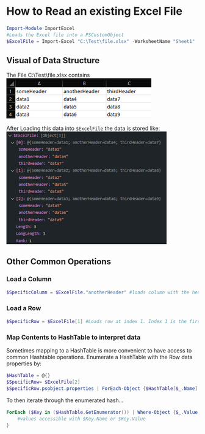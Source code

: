 # How to Read an existing Excel File

```powershell
Import-Module ImportExcel
#Loads the Excel file into a PSCustomObject
$ExcelFile = Import-Excel "C:\Test\file.xlsx" -WorksheetName "Sheet1" 
```

## Visual of Data Structure
The File C:\Test\file.xlsx contains  
![ExcelFileContents](/images/FAQ_Images/ExcelFileContents.png)

After Loading this data into ```$ExcelFile``` the data is stored like:  
![ExcelFileDebugImg](/images/FAQ_Images/ExcelFileDebugImg.jpg)

## Other Common Operations

### Load a Column
```powershell
$SpecificColumn = $ExcelFile."anotherHeader" #loads column with the header "anotherHeader" Data stored in an array
```

### Load a Row
```powershell
$SpecificRow = $ExcelFile[1] #Loads row at index 1. Index 1 is the first row instead of 0. 
```

### Map Contents to HashTable to interpret data
Sometimes mapping to a HashTable is more convenient to have access to common Hashtable operations. Enumerate a HashTable with the Row data properties by:
```powershell
$HashTable = @{}
$SpecificRow= $ExcelFile[2]
$SpecificRow.psobject.properties | ForEach-Object {$HashTable[$_.Name] = $_.Value}
```
To then iterate through the enumerated hash...
```powershell
ForEach ($Key in ($HashTable.GetEnumerator()) | Where-Object {$_.Value -eq "x"}){ #Only grabs a key where the value is "x"
    #values accessible with $Key.Name or $Key.Value
}
```
